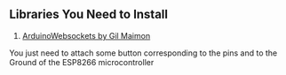 ## Libraries You Need to Install
1. [ArduinoWebsockets by Gil Maimon](https://github.com/gilmaimon/ArduinoWebsockets)

  You just need to attach some button corresponding to the pins and to the Ground of the ESP8266 microcontroller
  
